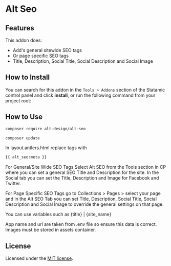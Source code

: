 # Alt Seo

## Features

This addon does:

- Add's general sitewide SEO tags
- Or page specific SEO tags
- Title, Description, Social Title, Social Description and Social Image


## How to Install

You can search for this addon in the `Tools > Addons` section of the Statamic control panel and click **install**, or run the following command from your project root:


## How to Use

``` bash
composer require alt-design/alt-seo
```

``` bash
composer update
```

In layout.antlers.html replace <title></title> tags with 
``` bash
{{ alt_seo:meta }}
```

For General/Site Wide SEO Tags Select Alt SEO from the Tools section in CP where you can set a general SEO Title and Description for the site. In the Social tab you can set the Title, Description and Image for Facebook and Twitter.

For Page Specific SEO Tags go to Collections > Pages > select your page and in the Alt SEO Tab you can set Title, Description, Social Title, Social Description and Social Image to override the general settings on that page.

You can use variables such as {title} | {site_name}

App name and url are taken from .env file so ensure this data is correct. Images must be stored in assets container.

## License 
Licensed under the [MIT license](https://github.com/alt-design/Alt-SEO-Addon/blob/main/LICENSE).
